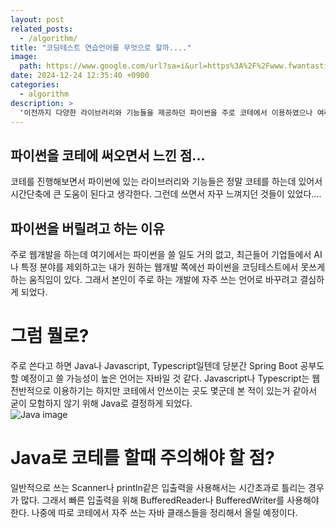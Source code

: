 ```yaml
---
layout: post
related_posts:
  - /algorithm/
title: "코딩테스트 연습언어를 무엇으로 할까...."
image:
  path: https://www.google.com/url?sa=i&url=https%3A%2F%2Fwww.fwantastic.com%2F2020%2F12%2Ffaang-1-leetcode.html&psig=AOvVaw1IoboMajIJ_h50C-wRwz4J&ust=1735309160713000&source=images&cd=vfe&opi=89978449&ved=0CBQQjRxqFwoTCLClycTQxYoDFQAAAAAdAAAAABAE
date: 2024-12-24 12:35:40 +0900
categories:
  - algorithm
description: >
  '이전까지 다양한 라이브러리와 기능들을 제공하던 파이썬을 주로 코테에서 이용하였으나 여러 이유들로 다른 언어로 문제를 풀려고 한다.'
---
```


## 파이썬을 코테에 써오면서 느낀 점...

코테를 진행해보면서 파이썬에 있는 라이브러리와 기능들은 정말 코테를 하는데 있어서 시간단축에 큰 도움이 된다고 생각한다.
그런데 쓰면서 자꾸 느껴지던 것들이 있었다....<br>

## 파이썬을 버릴려고 하는 이유
주로 웹개발을 하는데 여기에서는 파이썬을 쓸 일도 거의 없고, 최근들어 기업들에서 AI나 특정 분야를 제외하고는 내가 원하는 웹개발 쪽에선 파이썬을 코딩테스트에서 못쓰게 하는 움직임이 있다. 그래서 본인이 주로 하는 개발에 자주 쓰는 언어로 바꾸려고 결심하게 되었다.<br>

# 그럼 뭘로?
주로 쓴다고 하면 Java나 Javascript, Typescript일텐데 당분간 Spring Boot 공부도 할 예정이고 쓸 가능성이 높은 언어는 자바일 것 같다. Javascript나 Typescript는 웹 전반적으로 이용하기는 하지만 코테에서 안쓰이는 곳도 몇군데 본 적이 있는거 같아서 굳이 모험하지 않기 위해 Java로 결정하게 되었다.<br>
![Java image](https://www.oracle.com/img/tech/cb88-java-logo-001.jpg)
<br>
# Java로 코테를 할때 주의해야 할 점?
일반적으로 쓰는 Scanner나 println같은 입출력을 사용해서는 시간초과로 틀리는 경우가 많다. 그래서 빠른 입출력을 위해 BufferedReader나 BufferedWriter를 사용해야 한다. 나중에 따로 코테에서 자주 쓰는 자바 클래스들을 정리해서 올릴 예정이다.